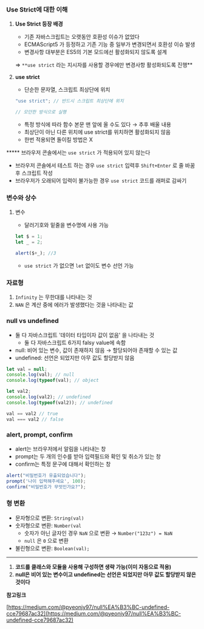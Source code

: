 ### Use Strict에 대한 이해

1. **Use Strict 등장 배경**
    - 기존 자바스크립트는 오랫동안 호환성 이슈가 없었다
    - ECMAScript5 가 등정하고 기존 기능 중 일부가 변경되면서 호환성 이슈 발생
    - 변경사항 대부분은 ES5의 기본 모드에선 활성화되지 않도록 설계

    ⇒ `**use strict` 라는 지시자를 사용할 경우에만 변경사항 활성화되도록 진행**

2. **use strict**
    - 단순한 문자열, 스크립트 최상단에 위치

    ```jsx
    "use strict"; // 반드시 스크립트 최상단에 위치

    // 모던한 방식으로 실행
    ```

    - 특정 방식에 따라 함수 본문 맨 앞에 올 수도 있다 → 추후 배울 내용
    - 최상단이 아닌 다른 위치에 use strict를 위치하면 활성화되지 않음
    - 한번 적용되면 돌이킬 방법은 X

***** 브라우저 콘솔에서는 `use strict` 가 적용되어 있지 않는다

- 브라우저 콘솔에서 테스트 하는 경우 `use strict` 입력후 `Shift+Enter` 로 줄 바꿈 후 스크립트 작성
- 브라우저가 오래되어 입력이 불가능한 경우 `use strict` 코드를 래퍼로 감싸기

### 변수와 상수

1. 변수
    - 달러기호와 밑줄을 변수명에 사용 가능

    ```jsx
    let $ = 1;
    let _ = 2;

    alert($+_); //3
    ```

    - `use strict` 가 없으면 `let` 없이도 변수 선언 가능

### 자료형

1. `Infinity` 는 무한대를 나타내는 것
2. `NAN` 은 계산 중에 에러가 발생했다는 것을 나타내는 값

### null vs undefined

- 둘 다 자바스크립트 '데이터 타입이자 값이 없음' 을 나타내는 것
    - 둘 다 자바스크립트 6가지 falsy value에 속함
- null: 비어 있는 변수, 값이 존재하지 않음 → 할당되어야 존재할 수 있는 값
- undefined: 선언은 되었지만 아무 값도 할당받지 않음

```jsx
let val = null;
console.log(val); // null
console.log(typeof(val); // object

let val2;
console.log(val2); // undefined
console.log(typeof(val2)); // undefined

val == val2 // true
val === val2 // false
```

### alert, prompt, confirm

- alert는 브라우저에서 알림을 나타내는 창
- prompt는 두 개의 인수를 받아 입력필드와 확인 및 취소가 있는 창
- confirm는 특정 문구에 대해서 확인하는 창

```jsx
alert("비밀번호가 유출되었습니다");
prompt('나이 입력해주세요', 100);
confirm("비밀번호가 무엇인가요?");
```

### 형 변환

- 문자형으로 변환: `String(val)`
- 숫자형으로 변환: `Number(val`
    - 숫자가 아닌 글자인 경우 `NaN` 으로 변환 → `Number("123z") = NaN`
    - `null` 은 `0` 으로 변환
- 불린형으로 변환: `Boolean(val);`

---

1. **코드를 클래스와 모듈을 사용해 구성하면 생략 가능(이미 자동으로 적용)**
2. **null은 비어 있는 변수이고 undefined는 선언은 되었지만 아무 값도 할당받지 않은 것이다**

**참고링크**

[https://medium.com/@pyeonjy97/null%EA%B3%BC-undefined-cce79687ac32](https://medium.com/@pyeonjy97/null%EA%B3%BC-undefined-cce79687ac32)